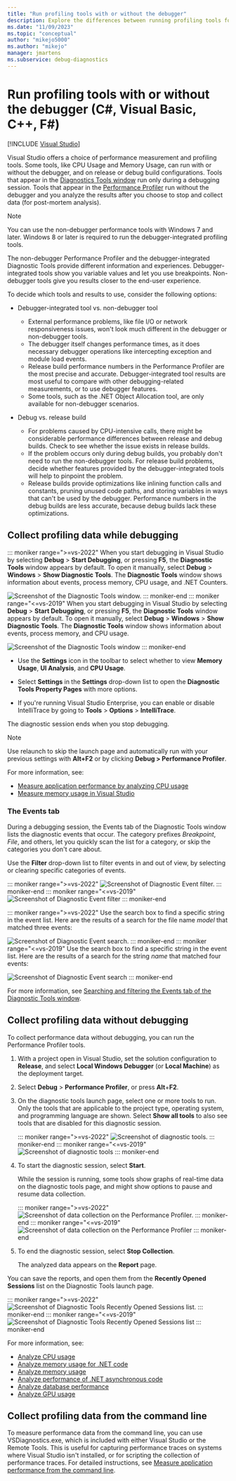 ```yaml
---
title: "Run profiling tools with or without the debugger"
description: Explore the differences between running profiling tools for your applications in Visual Studio with or without the debugger.
ms.date: "11/09/2023"
ms.topic: "conceptual"
author: "mikejo5000"
ms.author: "mikejo"
manager: jmartens
ms.subservice: debug-diagnostics
---
```

# Run profiling tools with or without the debugger (C#, Visual Basic, C++, F#)

 [!INCLUDE [Visual Studio](~/includes/applies-to-version/vs-windows-only.md)]

Visual Studio offers a choice of performance measurement and profiling tools. Some tools, like CPU Usage and Memory Usage, can run with or without the debugger, and on release or debug build configurations. Tools that appear in the [Diagnostics Tools window](../profiling/profiling-feature-tour.md#measure-performance-while-debugging) run only during a debugging session. Tools that appear in the [Performance Profiler](../profiling/profiling-feature-tour.md#post_mortem) run without the debugger and you analyze the results after you choose to stop and collect data (for post-mortem analysis).

>[!NOTE]
>You can use the non-debugger performance tools with Windows 7 and later. Windows 8 or later is required to run the debugger-integrated profiling tools.

The non-debugger Performance Profiler and the debugger-integrated Diagnostic Tools provide different information and experiences. Debugger-integrated tools show you variable values and let you use breakpoints. Non-debugger tools give you results closer to the end-user experience.

To decide which tools and results to use, consider the following options:

- Debugger-integrated tool vs. non-debugger tool
  - External performance problems, like file I/O or network responsiveness issues, won't look much different in the debugger or non-debugger tools.
  - The debugger itself changes performance times, as it does necessary debugger operations like intercepting exception and module load events.
  - Release build performance numbers in the Performance Profiler are the most precise and accurate. Debugger-integrated tool results are most useful to compare with other debugging-related measurements, or to use debugger features.
  - Some tools, such as the .NET Object Allocation tool, are only available for non-debugger scenarios.

- Debug vs. release build
  - For problems caused by CPU-intensive calls, there might be considerable performance differences between release and debug builds. Check to see whether the issue exists in release builds.
  - If the problem occurs only during debug builds, you probably don't need to run the non-debugger tools. For release build problems, decide whether features provided by the debugger-integrated tools will help to pinpoint the problem.
  - Release builds provide optimizations like inlining function calls and constants, pruning unused code paths, and storing variables in ways that can't be used by the debugger. Performance numbers in the debug builds are less accurate, because debug builds lack these optimizations.

## <a name="BKMK_Quick_start__Collect_diagnostic_data"></a> Collect profiling data while debugging

::: moniker range=">=vs-2022"
When you start debugging in Visual Studio by selecting **Debug** > **Start Debugging**, or pressing **F5**, the **Diagnostic Tools** window appears by default. To open it manually, select **Debug** > **Windows** > **Show Diagnostic Tools**. The **Diagnostic Tools** window shows information about events, process memory, CPU usage, and .NET Counters.

![Screenshot of the Diagnostic Tools window.](../profiling/media/vs-2022/diagnostic-tools-window.png "Diagnostic Tools Window")
::: moniker-end
::: moniker range="<=vs-2019"
When you start debugging in Visual Studio by selecting **Debug** > **Start Debugging**, or pressing **F5**, the **Diagnostic Tools** window appears by default. To open it manually, select **Debug** > **Windows** > **Show Diagnostic Tools**. The **Diagnostic Tools** window shows information about events, process memory, and CPU usage.

![Screenshot of the Diagnostic Tools window](../profiling/media/diagnostictoolswindow.png "Diagnostic Tools Window")
::: moniker-end

- Use the **Settings** icon in the toolbar to select whether to view **Memory Usage**, **UI Analysis**, and **CPU Usage**.

- Select **Settings** in the **Settings** drop-down list to open the **Diagnostic Tools Property Pages** with more options.

- If you're running Visual Studio Enterprise, you can enable or disable IntelliTrace by going to **Tools** > **Options** > **IntelliTrace**.

The diagnostic session ends when you stop debugging.

>[!NOTE]
>Use relaunch to skip the launch page and automatically run with your previous settings with **Alt+F2** or by clicking **Debug > Performance Profiler**.

For more information, see:

- [Measure application performance by analyzing CPU usage](../profiling/beginners-guide-to-performance-profiling.md)
- [Measure memory usage in Visual Studio](../profiling/memory-usage.md)

### The Events tab

During a debugging session, the Events tab of the Diagnostic Tools window lists the diagnostic events that occur. The category prefixes *Breakpoint*, *File*, and others, let you quickly scan the list for a category, or skip the categories you don't care about.

Use the **Filter** drop-down list to filter events in and out of view, by selecting or clearing specific categories of events.

::: moniker range=">=vs-2022"
![Screenshot of Diagnostic Event filter.](../profiling/media/vs-2022/diagnostic-event-filter.png "Diagnostic Event Filter")
::: moniker-end
::: moniker range="<=vs-2019"
![Screenshot of Diagnostic Event filter](../profiling/media/diagnosticeventfilter.png "Diagnostic Event Filter")
::: moniker-end

::: moniker range=">=vs-2022"
Use the search box to find a specific string in the event list. Here are the results of a search for the file name *model* that matched three events:

![Screenshot of Diagnostic Event search.](../profiling/media/vs-2022/diagnostics-event-search.png "Diagnostic Event Search")
::: moniker-end
::: moniker range="<=vs-2019"
Use the search box to find a specific string in the event list. Here are the results of a search for the string *name* that matched four events:

![Screenshot of Diagnostic Event search](../profiling/media/diagnosticseventsearch.png "Diagnostic Event Search")
::: moniker-end

For more information, see [Searching and filtering the Events tab of the Diagnostic Tools window](https://devblogs.microsoft.com/devops/searching-and-filtering-the-events-tab-of-the-diagnostic-tools-window/).

## Collect profiling data without debugging

To collect performance data without debugging, you can run the Performance Profiler tools.

1. With a project open in Visual Studio, set the solution configuration to **Release**, and select **Local Windows Debugger** (or **Local Machine**) as the deployment target.

1. Select **Debug** > **Performance Profiler**, or press **Alt**+**F2**.

1. On the diagnostic tools launch page, select one or more tools to run. Only the tools that are applicable to the project type, operating system, and programming language are shown. Select **Show all tools** to also see tools that are disabled for this diagnostic session.

   ::: moniker range=">=vs-2022"
   ![Screenshot of diagnostic tools.](../profiling/media/vs-2022/performance-profiler-summary-page.png "DIAG_SelectTool")
   ::: moniker-end
   ::: moniker range="<=vs-2019"
   ![Screenshot of diagnostic tools](../profiling/media/diaghubsummarypage.png "DIAG_SelectTool")
   ::: moniker-end

1. To start the diagnostic session, select **Start**.

   While the session is running, some tools show graphs of real-time data on the diagnostic tools page, and might show options to pause and resume data collection.

   ::: moniker range=">=vs-2022"
   ![Screenshot of data collection on the Performance Profiler.](../profiling/media/vs-2022/performance-profiler-collect-data.png "Diag collect data")
   ::: moniker-end
   ::: moniker range="<=vs-2019"
   ![Screenshot of data collection on the Performance Profiler](../profiling/media/diaghubcollectdata.png "Hub collect data")
   ::: moniker-end

1. To end the diagnostic session, select **Stop Collection**.

   The analyzed data appears on the **Report** page.

You can save the reports, and open them from the **Recently Opened Sessions** list on the Diagnostic Tools launch page.

::: moniker range=">=vs-2022"
![Screenshot of Diagnostic Tools Recently Opened Sessions list.](../profiling/media/vs-2022/performance-profiler-open-existing-diagnostics-session.png "PDHUB_OpenExistingDiagSession")
::: moniker-end
::: moniker range="<=vs-2019"
![Screenshot of Diagnostic Tools Recently Opened Sessions list](../profiling/media/diaghubopenexistingdiagsession.png "PDHUB_OpenExistingDiagSession")
::: moniker-end

For more information, see:

- [Analyze CPU usage](../profiling/cpu-usage.md)
- [Analyze memory usage for .NET code](../profiling/dotnet-alloc-tool.md)
- [Analyze memory usage](../profiling/memory-usage-without-debugging2.md)
- [Analyze performance of .NET asynchronous code](../profiling/analyze-async.md)
- [Analyze database performance](../profiling/analyze-database.md)
- [Analyze GPU usage](../profiling/gpu-usage.md)

## Collect profiling data from the command line

To measure performance data from the command line, you can use VSDiagnostics.exe, which is included with either Visual Studio or the Remote Tools. This is useful for capturing performance traces on systems where Visual Studio isn't installed, or for scripting the collection of performance traces. For detailed instructions, see [Measure application performance from the command line](../profiling/profile-apps-from-command-line.md).